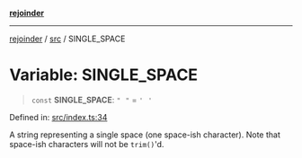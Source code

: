 [**rejoinder**](../../README.md)

***

[rejoinder](../../README.md) / [src](../README.md) / SINGLE\_SPACE

# Variable: SINGLE\_SPACE

> `const` **SINGLE\_SPACE**: `"⠀"` = `'⠀'`

Defined in: [src/index.ts:34](https://github.com/Xunnamius/rejoinder/blob/748babba233d71cd2034695ee391d03a3782c67b/src/index.ts#L34)

A string representing a single space (one space-ish character). Note that
space-ish characters will not be `trim()`'d.
